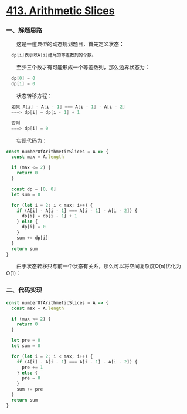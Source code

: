 # [413. Arithmetic Slices](https://leetcode.com/problems/arithmetic-slices/)

### 一、解题思路

  &emsp;&emsp;这是一道典型的动态规划题目，首先定义状态：

```s
  dp[i]表示以A[i]结尾的等差数列的个数。
```

  &emsp;&emsp;至少三个数才有可能形成一个等差数列，那么边界状态为：

```s
  dp[0] = 0
  dp[1] = 0
```

  &emsp;&emsp;状态转移方程：

```s
  如果 A[i] - A[i - 1] === A[i - 1] - A[i - 2]
  ===> dp[i] = dp[i - 1] + 1

  否则
  ===> dp[i] = 0
```

  &emsp;&emsp;实现代码为：

```JavaScript
const numberOfArithmeticSlices = A => {
  const max = A.length

  if (max <= 2) {
    return 0
  }

  const dp = [0, 0]
  let sum = 0

  for (let i = 2; i < max; i++) {
    if (A[i] - A[i - 1] === A[i - 1] - A[i - 2]) {
      dp[i] = dp[i - 1] + 1
    } else {
      dp[i] = 0
    }
    sum += dp[i]
  }
  return sum
}
```

  &emsp;&emsp;由于状态转移只与前一个状态有关系，那么可以将空间复杂度O(n)优化为O(1)：

### 二、代码实现

```JavaScript
const numberOfArithmeticSlices = A => {
  const max = A.length

  if (max <= 2) {
    return 0
  }

  let pre = 0
  let sum = 0

  for (let i = 2; i < max; i++) {
    if (A[i] - A[i - 1] === A[i - 1] - A[i - 2]) {
      pre += 1
    } else {
      pre = 0
    }
    sum += pre
  }
  return sum
}
```